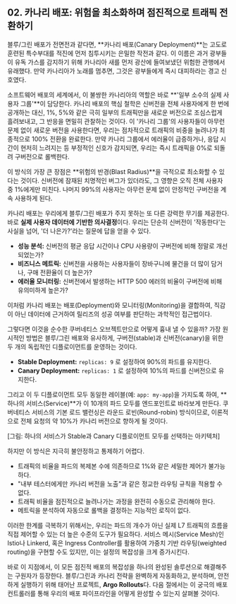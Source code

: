## 02. 카나리 배포: 위험을 최소화하며 점진적으로 트래픽 전환하기

블루/그린 배포가 전면전과 같다면, **카나리 배포(Canary Deployment)**는 고도로 훈련된 특수부대를 적진에 먼저 침투시키는 은밀한 작전과 같다. 이 이름은 과거 광부들이 유독 가스를 감지하기 위해 카나리아 새를 먼저 광산에 들여보냈던 위험한 관행에서 유래했다. 만약 카나리아가 노래를 멈추면, 그것은 광부들에게 즉시 대피하라는 경고 신호였다.

소프트웨어 배포의 세계에서, 이 불쌍한 카나리아의 역할은 바로 **'일부 소수의 실제 사용자 그룹'**이 담당한다. 카나리 배포의 핵심 철학은 신버전을 전체 사용자에게 한 번에 공개하는 대신, 1%, 5%와 같은 극히 일부의 트래픽만을 새로운 버전으로 조심스럽게 흘려보내고, 그 반응을 면밀히 관찰하는 것이다. 이 '카나리 그룹'의 사용자들이 아무런 문제 없이 새로운 버전을 사용한다면, 우리는 점차적으로 트래픽의 비중을 늘려나가 최종적으로 100% 전환을 완료한다. 만약 카나리 그룹에서 에러율이 급증하거나, 응답 시간이 현저히 느려지는 등 부정적인 신호가 감지되면, 우리는 즉시 트래픽을 0%로 되돌려 구버전으로 롤백한다.

이 방식의 가장 큰 장점은 **위험의 반경(Blast Radius)**을 극적으로 최소화할 수 있다는 것이다. 신버전에 잠재된 치명적인 버그가 있더라도, 그 영향은 오직 전체 사용자 중 1%에게만 미친다. 나머지 99%의 사용자는 아무런 문제 없이 안정적인 구버전을 계속 사용하게 된다.

카나리 배포는 우리에게 블루/그린 배포가 주지 못하는 또 다른 강력한 무기를 제공한다. 바로 **실제 사용자 데이터에 기반한 의사결정**이다. 우리는 단순히 신버전이 '작동한다'는 사실을 넘어, '더 나은가?'라는 질문에 답을 얻을 수 있다.

* **성능 분석:** 신버전의 평균 응답 시간이나 CPU 사용량이 구버전에 비해 정말로 개선되었는가?
* **비즈니스 메트릭:** 신버전을 사용하는 사용자들이 장바구니에 물건을 더 많이 담거나, 구매 전환율이 더 높은가?
* **에러율 모니터링:** 신버전에서 발생하는 HTTP 500 에러의 비율이 구버전에 비해 유의미하게 높은가?

이처럼 카나리 배포는 배포(Deployment)와 모니터링(Monitoring)을 결합하여, 직감이 아닌 데이터에 근거하여 릴리즈의 성공 여부를 판단하는 과학적인 접근법이다.

그렇다면 이것을 순수한 쿠버네티스 오브젝트만으로 어떻게 흉내 낼 수 있을까? 가장 원시적인 방법은 블루/그린 배포와 유사하게, 구버전(stable)과 신버전(canary)을 위한 두 개의 독립적인 디플로이먼트를 운영하는 것이다.

* **Stable Deployment:** `replicas: 9` 로 설정하여 90%의 파드를 유지한다.
* **Canary Deployment:** `replicas: 1` 로 설정하여 10%의 파드를 신버전으로 유지한다.

그리고 이 두 디플로이먼트 모두 동일한 레이블(예: `app: my-app`)을 가지도록 하여, **하나의 서비스(Service)**가 이 10개의 파드 모두를 엔드포인트로 바라보게 만든다. 쿠버네티스 서비스의 기본 로드 밸런싱은 라운드 로빈(Round-robin) 방식이므로, 이론적으로 전체 요청의 약 10%가 카나리 버전으로 향하게 될 것이다.

[그림: 하나의 서비스가 Stable과 Canary 디플로이먼트 모두를 선택하는 아키텍처]

하지만 이 방식은 지극히 불안정하고 통제하기 어렵다.
* 트래픽의 비율을 파드의 복제본 수에 의존하므로 1%와 같은 세밀한 제어가 불가능하다.
* "내부 테스터에게만 카나리 버전을 노출"과 같은 정교한 라우팅 규칙을 적용할 수 없다.
* 트래픽 비율을 점진적으로 늘려나가는 과정을 완전히 수동으로 관리해야 한다.
* 메트릭을 분석하여 자동으로 롤백을 결정하는 지능적인 로직이 없다.

이러한 한계를 극복하기 위해서는, 우리는 파드의 개수가 아닌 실제 L7 트래픽의 흐름을 직접 제어할 수 있는 더 높은 수준의 도구가 필요하다. 서비스 메시(Service Mesh)인 Istio나 Linkerd, 혹은 Ingress Controller를 활용하여 가중치 기반 라우팅(weighted routing)을 구현할 수도 있지만, 이는 설정의 복잡성을 크게 증가시킨다.

바로 이 지점에서, 이 모든 점진적 배포의 복잡성을 하나의 완성된 솔루션으로 해결해주는 구원자가 등장한다. 블루/그린과 카나리 전략을 완벽하게 자동화하고, 분석하며, 안전하게 실행하기 위해 태어난 프로젝트, **Argo Rollouts**다. 다음 절에서는 이 궁극의 배포 컨트롤러를 통해 우리의 배포 파이프라인을 어떻게 완성할 수 있는지 살펴볼 것이다.